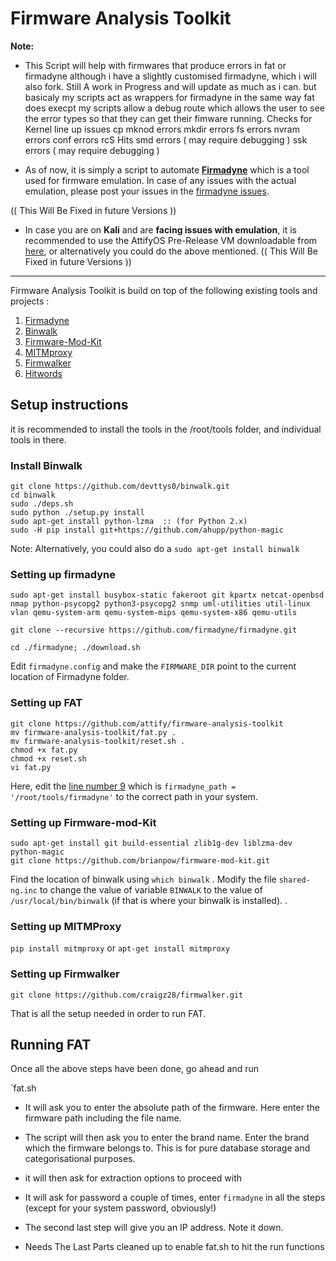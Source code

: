 # Firmware Analysis Toolkit 



**Note:** 
+ This Script will help with firmwares that produce errors in fat or firmadyne 
although i have a slightly customised firmadyne, which i will also fork.
Still A work in Progress and will update as much as i can.
but basicaly my scripts act as wrappers for firmadyne in the same way fat does execpt my scripts allow a debug route which allows the user to see the error types so that they can get their fimware running.
Checks for 
Kernel line up issues
cp
mknod errors
mkdir errors
fs errors
nvram errors
conf errors 
rcS Hits
smd errors ( may require debugging )
ssk errors ( may require debugging )

+ As of now, it is simply a script to automate **[Firmadyne](https://github.com/firmadyne/firmadyne)** which is a tool used for firmware emulation. In case of any issues with the actual emulation, please post your issues in the [firmadyne issues](https://github.com/firmadyne/firmadyne/issues).  

(( This Will Be Fixed in future Versions ))
+ In case you are on **Kali** and are **facing issues with emulation**, it is recommended to use the AttifyOS Pre-Release VM downloadable from [here](http://tinyurl.com/attifyos), or alternatively you could do the above mentioned.  (( This Will Be Fixed in future Versions ))

---

Firmware Analysis Toolkit is build on top of the following existing tools and projects : 

1. [Firmadyne](https://github.com/firmadyne/firmadyne)
2. [Binwalk](https://github.com/devttys0/binwalk) 
3. [Firmware-Mod-Kit](https://github.com/mirror/firmware-mod-kit)
4. [MITMproxy](https://mitmproxy.org/) 
5. [Firmwalker](https://github.com/craigz28/firmwalker) 
6. [Hitwords](https://github.com/FrankSx/Hitwords)

## Setup instructions 

it is recommended to install the tools in the /root/tools folder, and individual tools in there. 

### Install Binwalk 

```
git clone https://github.com/devttys0/binwalk.git
cd binwalk
sudo ./deps.sh
sudo python ./setup.py install
sudo apt-get install python-lzma  :: (for Python 2.x) 
sudo -H pip install git+https://github.com/ahupp/python-magic
```

Note: Alternatively, you could also do a `sudo apt-get install binwalk`


### Setting up firmadyne 

`sudo apt-get install busybox-static fakeroot git kpartx netcat-openbsd nmap python-psycopg2 python3-psycopg2 snmp uml-utilities util-linux vlan qemu-system-arm qemu-system-mips qemu-system-x86 qemu-utils`

`git clone --recursive https://github.com/firmadyne/firmadyne.git`

`cd ./firmadyne; ./download.sh`

Edit `firmadyne.config` and make the `FIRMWARE_DIR` point to the current location of Firmadyne folder. 

### Setting up FAT

```
git clone https://github.com/attify/firmware-analysis-toolkit
mv firmware-analysis-toolkit/fat.py .
mv firmware-analysis-toolkit/reset.sh .
chmod +x fat.py 
chmod +x reset.sh
vi fat.py
```
Here, edit the [line number 9](https://github.com/attify/firmware-analysis-toolkit/blob/master/fat.py#L9) which is `firmadyne_path = '/root/tools/firmadyne'` to the correct path in your system.

### Setting up Firmware-mod-Kit 

```
sudo apt-get install git build-essential zlib1g-dev liblzma-dev python-magic
git clone https://github.com/brianpow/firmware-mod-kit.git
```

Find the location of binwalk using `which binwalk` . Modify the file `shared-ng.inc` to change the value of variable `BINWALK` to the value of `/usr/local/bin/binwalk` (if that is where your binwalk is installed). . 

### Setting up MITMProxy 

`pip install mitmproxy` 
or 
`apt-get install mitmproxy` 

### Setting up Firmwalker 

`git clone https://github.com/craigz28/firmwalker.git` 

That is all the setup needed in order to run FAT. 

## Running FAT 

Once all the above steps have been done, go ahead and run 

`fat.sh 

+ It will ask you to enter the absolute path of the firmware. Here enter the firmware path including the file name. 

+ The script will then ask you to enter the brand name. Enter the brand which the firmware belongs to. This is for pure database storage and categorisational purposes. 

+ it will then ask for extraction options to proceed with

+ It will ask for password a couple of times, enter `firmadyne` in all the steps (except for your system password, obviously!)

+ The second last step will give you an IP address. Note it down. 

+ Needs The Last Parts cleaned up to enable fat.sh to hit the run functions

